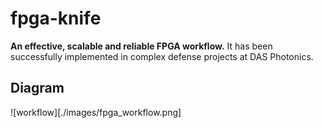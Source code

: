 # fpga-knife

**An effective, scalable and reliable FPGA workflow.** It has been successfully implemented in complex defense projects at DAS Photonics.

## Diagram

![workflow][./images/fpga_workflow.png]
